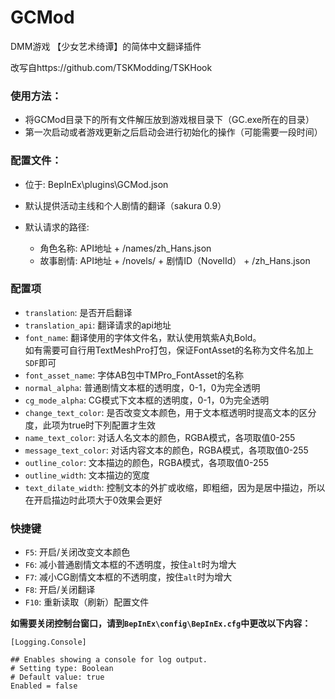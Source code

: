 # GCMod
DMM游戏 【少女艺术绮谭】的简体中文翻译插件

改写自https://github.com/TSKModding/TSKHook

### 使用方法：
- 将GCMod目录下的所有文件解压放到游戏根目录下（GC.exe所在的目录）
- 第一次启动或者游戏更新之后启动会进行初始化的操作（可能需要一段时间）

### 配置文件：
- 位于: BepInEx\plugins\GCMod.json

- 默认提供活动主线和个人剧情的翻译（sakura 0.9）
- 默认请求的路径:
	- 角色名称: API地址 + /names/zh_Hans.json
	- 故事剧情: API地址 + /novels/ + 剧情ID（NovelId） + /zh_Hans.json

### 配置项
- `translation`: 是否开启翻译
- `translation_api`: 翻译请求的api地址
- `font_name`: 翻译使用的字体文件名，默认使用筑紫A丸Bold。<br>如有需要可自行用TextMeshPro打包，保证FontAsset的名称为文件名加上` SDF`即可
- `font_asset_name`: 字体AB包中TMPro_FontAsset的名称
- `normal_alpha`: 普通剧情文本框的透明度，0-1，0为完全透明
- `cg_mode_alpha`: CG模式下文本框的透明度，0-1，0为完全透明
- `change_text_color`: 是否改变文本颜色，用于文本框透明时提高文本的区分度，此项为true时下列配置才生效
- `name_text_color`: 对话人名文本的颜色，RGBA模式，各项取值0-255
- `message_text_color`: 对话内容文本的颜色，RGBA模式，各项取值0-255
- `outline_color`: 文本描边的颜色，RGBA模式，各项取值0-255
- `outline_width`: 文本描边的宽度
- `text_dilate_width`: 控制文本的外扩或收缩，即粗细，因为是居中描边，所以在开启描边时此项大于0效果会更好

### 快捷键
- `F5`: 开启/关闭改变文本颜色
- `F6`: 减小普通剧情文本框的不透明度，按住`alt`时为增大
- `F7`: 减小CG剧情文本框的不透明度，按住`alt`时为增大
- `F8`: 开启/关闭翻译
- `F10`: 重新读取（刷新）配置文件

**如需要关闭控制台窗口，请到`BepInEx\config\BepInEx.cfg`中更改以下内容：**

```
[Logging.Console]

## Enables showing a console for log output.
# Setting type: Boolean
# Default value: true
Enabled = false
```
